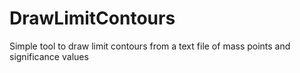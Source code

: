 DrawLimitContours
=================

Simple tool to draw limit contours from a text file of mass points and significance values
